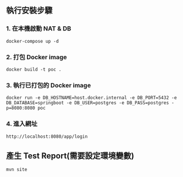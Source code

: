## 執行安裝步驟

### 1. 在本機啟動 NAT & DB

```
docker-compose up -d
```

### 2. 打包 Docker image

```
docker build -t poc .
```

### 3. 執行已打包的 Docker image

```
docker run -e DB_HOSTNAME=host.docker.internal -e DB_PORT=5432 -e DB_DATABASE=springboot -e DB_USER=postgres -e DB_PASS=postgres -p=8080:8080 poc
```

### 4. 進入網址

```
http://localhost:8080/app/login
```

## 產生 Test Report(需要設定環境變數)

```
mvn site
```
